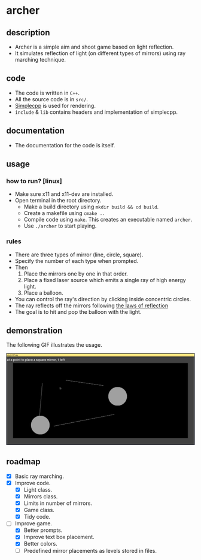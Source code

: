 # archer

## description
- Archer is a simple aim and shoot game based on light reflection.
- It simulates reflection of light (on different types of mirrors) using ray marching technique.

## code
- The code is written in `C++`.
- All the source code is in `src/`.
- [Simplecpp](https://www.cse.iitb.ac.in/~ranade/simplecpp/) is used for rendering.
- `include` & `lib` contains headers and implementation of simplecpp.

## documentation
- The documentation for the code is itself.

## usage

### how to run? [linux]
- Make sure x11 and x11-dev are installed.
- Open terminal in the root directory.
    - Make a build directory using `mkdir build && cd build`.
    - Create a makefile using `cmake ..`
    - Compile code using `make`. This creates an executable named `archer`.
    - Use `./archer` to start playing.

### rules
- There are three types of mirror (line, circle, square).
- Specify the number of each type when prompted.
- Then
    1. Place the mirrors one by one in that order.
    1. Place a fixed laser source which emits a single ray of high energy light.
    1. Place a balloon.
- You can control the ray's direction by clicking inside concentric circles.
- The ray reflects off the mirrors following [the laws of reflection](https://en.wikipedia.org/wiki/Reflection_(physics)#Laws_of_reflection)
- The goal is to hit and pop the balloon with the light.

## demonstration
The following GIF illustrates the usage.

![](./github/gameplay.gif)

## roadmap
- [x] Basic ray marching.
- [x] Improve code.
    - [x] Light class.
    - [x] Mirrors class.
    - [x] Limits in number of mirrors.
    - [x] Game class.
    - [x] Tidy code.
- [ ] Improve game.
    - [x] Better prompts.
    - [x] Improve text box placement.
    - [x] Better colors.
    - [ ] Predefined mirror placements as levels stored in files.
